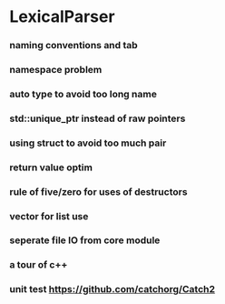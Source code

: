 # LexicalParser

### naming conventions  and tab
### namespace problem
### auto type to avoid too long name
### std::unique_ptr instead of raw pointers
### using struct to avoid too much pair

### return value optim
### rule of five/zero for uses of destructors
### vector for list use
### seperate file IO from core module
### a tour of c++
### unit test  https://github.com/catchorg/Catch2
